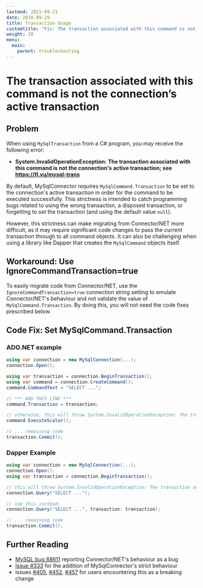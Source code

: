 ```yaml
---
lastmod: 2021-09-21
date: 2018-09-29
title: Transaction Usage
customtitle: "Fix: The transaction associated with this command is not the connection’s active transaction"
weight: 20
menu:
  main:
    parent: troubleshooting
---
```


# The transaction associated with this command is not the connection’s active transaction

## Problem

When using `MySqlTransaction` from a C# program, you may receive the following error:

* **System.InvalidOperationException: The transaction associated with this command is not the connection's active transaction; see https://fl.vu/mysql-trans**

By default, MySqlConnector requires `MySqlCommand.Transaction` to be set to the connection's active transaction in order for the command to be executed successfully. This strictness is intended to catch programming bugs related to using the wrong transaction, a disposed transaction, or forgetting to set the transaction (and using the default value `null`).

However, this strictness can make migrating from Connector/NET more difficult, as it may require significant code changes to pass the current transaction through to all command objects. It can also be challenging when using a library like Dapper that creates the `MySqlCommand` objects itself.

## Workaround: Use IgnoreCommandTransaction=true

To easily migrate code from Connector/NET, use the `IgnoreCommandTransaction=true` connection string setting to emulate Connector/NET's behaviour and not validate the value of `MySqlCommand.Transaction`. By doing this, you will not need the code fixes prescribed below.

## Code Fix: Set MySqlCommand.Transaction

### ADO.NET example

```csharp
using var connection = new MySqlConnection(...);
connection.Open();

using var transaction = connection.BeginTransaction();
using var command = connection.CreateCommand();
command.CommandText = "SELECT ...";

// *** ADD THIS LINE ***
command.Transaction = transaction;

// otherwise, this will throw System.InvalidOperationException: The transaction associated with this command is not the connection's active transaction.
command.ExecuteScalar();

// ... remaining code
transaction.Commit();
```

### Dapper Example

```csharp
using var connection = new MySqlConnection(...);
connection.Open();
using var transaction = connection.BeginTransaction();

// this will throw System.InvalidOperationException: The transaction associated with this command is not the connection's active transaction.
connection.Query("SELECT ...");

// use this instead:
connection.Query("SELECT ...", transaction: transaction);

// ... remaining code
transaction.Commit();
```

## Further Reading

* [MySQL bug 88611](https://bugs.mysql.com/bug.php?id=88611) reporting Connector/NET's behaviour as a bug
* [Issue #333](https://github.com/mysql-net/MySqlConnector/issues/333) for the addition of MySqlConnector's strict behaviour
* Issues [#405](https://github.com/mysql-net/MySqlConnector/issues/405), [#452](https://github.com/mysql-net/MySqlConnector/issues/452), [#457](https://github.com/mysql-net/MySqlConnector/issues/457) for users encountering this as a breaking change
